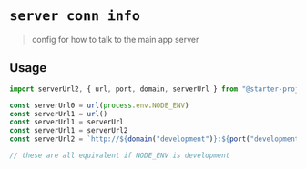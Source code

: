 # `server conn info`

> config for how to talk to the main app server

## Usage

```javascript
import serverUrl2, { url, port, domain, serverUrl } from "@starter-project/server-conn-info"

const serverUrl0 = url(process.env.NODE_ENV)
const serverUrl1 = url()
const serverUrl1 = serverUrl
const serverUrl1 = serverUrl2
const serverUrl2 = `http://${domain("development")}:${port("development")}`

// these are all equivalent if NODE_ENV is development
```
